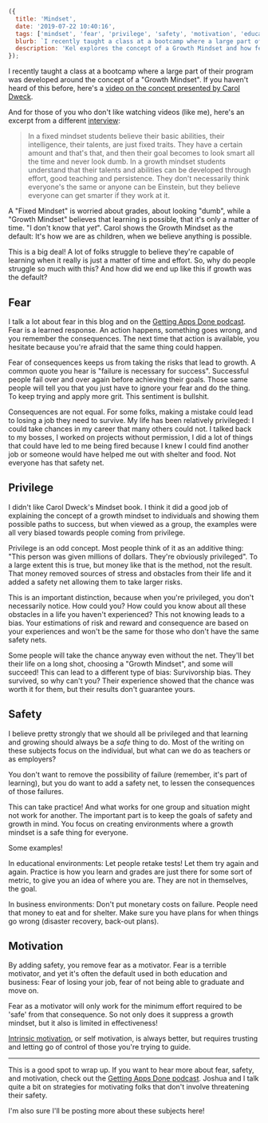 ```js
({
  title: 'Mindset',
  date: '2019-07-22 10:40:16',
  tags: ['mindset', 'fear', 'privilege', 'safety', 'motivation', 'education'],
  blurb: `I recently taught a class at a bootcamp where a large part of their program was developed around the concept of a "Growth Mindset".`,
  description: 'Kel explores the concept of a Growth Mindset and how fear is a primary driver of a Fixed Mindset',
});
```

I recently taught a class at a bootcamp where a large part of their program was developed around the concept of a "Growth Mindset". If you haven't heard of this before, here's a [video on the concept presented by Carol Dweck](https://www.youtube.com/watch?v=hiiEeMN7vbQ).

And for those of you who don't like watching videos (like me), here's an excerpt from a different [interview](https://onedublin.org/2012/06/19/stanford-universitys-carol-dweck-on-the-growth-mindset-and-education/):

> In a fixed mindset students believe their basic abilities, their intelligence, their talents, are just fixed traits. They have a certain amount and that's that, and then their goal becomes to look smart all the time and never look dumb. In a growth mindset students understand that their talents and abilities can be developed through effort, good teaching and persistence. They don't necessarily think everyone's the same or anyone can be Einstein, but they believe everyone can get smarter if they work at it.

A "Fixed Mindset" is worried about grades, about looking "dumb", while a "Growth Mindset" believes that learning is possible, that it's only a matter of time. "I don't know that _yet_". Carol shows the Growth Mindset as the default: It's how we are as children, when we believe anything is possible.

This is a big deal! A lot of folks struggle to believe they're capable of learning when it really is just a matter of time and effort. So, why do people struggle so much with this? And how did we end up like this if growth was the default?

<!-- more -->

## Fear

I talk a lot about fear in this blog and on the [Getting Apps Done podcast](https://gettingappsdone.com). Fear is a learned response. An action happens, something goes wrong, and you remember the consequences. The next time that action is available, you hesitate because you're afraid that the same thing could happen.

Fear of consequences keeps us from taking the risks that lead to growth. A common quote you hear is "failure is necessary for success". Successful people fail over and over again before achieving their goals. Those same people will tell you that you just have to ignore your fear and do the thing. To keep trying and apply more grit. This sentiment is bullshit.

Consequences are not equal. For some folks, making a mistake could lead to losing a job they need to survive. My life has been relatively privileged: I could take chances in my career that many others could not. I talked back to my bosses, I worked on projects without permission, I did a lot of things that could have led to me being fired because I knew I could find another job or someone would have helped me out with shelter and food. Not everyone has that safety net.

## Privilege

I didn't like Carol Dweck's Mindset book. I think it did a good job of explaining the concept of a growth mindset to individuals and showing them possible paths to success, but when viewed as a group, the examples were all very biased towards people coming from privilege.

Privilege is an odd concept. Most people think of it as an additive thing: "This person was given millions of dollars. They're obviously privileged". To a large extent this is true, but money like that is the method, not the result. That money removed sources of stress and obstacles from their life and it added a safety net allowing them to take larger risks.

This is an important distinction, because when you're privileged, you don't necessarily notice. How could you? How could you know about all these obstacles in a life you haven't experienced? This not knowing leads to a bias. Your estimations of risk and reward and consequence are based on your experiences and won't be the same for those who don't have the same safety nets.

Some people will take the chance anyway even without the net. They'll bet their life on a long shot, choosing a "Growth Mindset", and some will succeed! This can lead to a different type of bias: Survivorship bias. They survived, so why can't you? Their experience showed that the chance was worth it for them, but their results don't guarantee yours.

## Safety

I believe pretty strongly that we should all be privileged and that learning and growing should always be a _safe_ thing to do. Most of the writing on these subjects focus on the individual, but what can we do as teachers or as employers?

You don't want to remove the possibility of failure (remember, it's part of learning), but you do want to add a safety net, to lessen the consequences of those failures.

This can take practice! And what works for one group and situation might not work for another. The important part is to keep the goals of safety and growth in mind. You focus on creating environments where a growth mindset is a safe thing for everyone.

Some examples!

In educational environments: Let people retake tests! Let them try again and again. Practice is how you learn and grades are just there for some sort of metric, to give you an idea of where you are. They are not in themselves, the goal.

In business environments: Don't put monetary costs on failure. People need that money to eat and for shelter. Make sure you have plans for when things go wrong (disaster recovery, back-out plans).

## Motivation

By adding safety, you remove fear as a motivator. Fear is a terrible motivator, and yet it's often the default used in both education and business: Fear of losing your job, fear of not being able to graduate and move on.

Fear as a motivator will only work for the minimum effort required to be 'safe' from that consequence. So not only does it suppress a growth mindset, but it also is limited in effectiveness!

[Intrinsic motivation](https://en.wikipedia.org/wiki/Motivation#Intrinsic_motivation), or self motivation, is always better, but requires trusting and letting go of control of those you're trying to guide.

---

This is a good spot to wrap up. If you want to hear more about fear, safety, and motivation, check out the [Getting Apps Done podcast](https://gettingappsdone.com). Joshua and I talk quite a bit on strategies for motivating folks that don't involve threatening their safety.

I'm also sure I'll be posting more about these subjects here!
